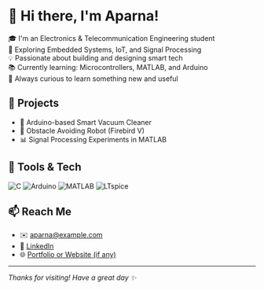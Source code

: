 # 👋 Hi there, I'm Aparna!

🎓 I'm an Electronics & Telecommunication Engineering student  
🔧 Exploring Embedded Systems, IoT, and Signal Processing  
💡 Passionate about building and designing smart tech  
📚 Currently learning: Microcontrollers, MATLAB, and Arduino  
🌱 Always curious to learn something new and useful

## 🚀 Projects
- 🔌 Arduino-based Smart Vacuum Cleaner
- 🤖 Obstacle Avoiding Robot (Firebird V)
- 📊 Signal Processing Experiments in MATLAB

## 🧰 Tools & Tech
![C](https://img.shields.io/badge/C-00599C?style=flat&logo=c&logoColor=white)
![Arduino](https://img.shields.io/badge/Arduino-00979D?style=flat&logo=arduino&logoColor=white)
![MATLAB](https://img.shields.io/badge/MATLAB-0076A8?style=flat&logo=mathworks&logoColor=white)
![LTspice](https://img.shields.io/badge/LTspice-EF1C1C?style=flat&logo=analog-devices&logoColor=white)

## 📫 Reach Me
- ✉️ aparna@example.com
- 🔗 [LinkedIn](https://www.linkedin.com/in/your-profile)
- 🌐 [Portfolio or Website (if any)](https://yourdomain.com)

---

*Thanks for visiting! Have a great day ✨*
